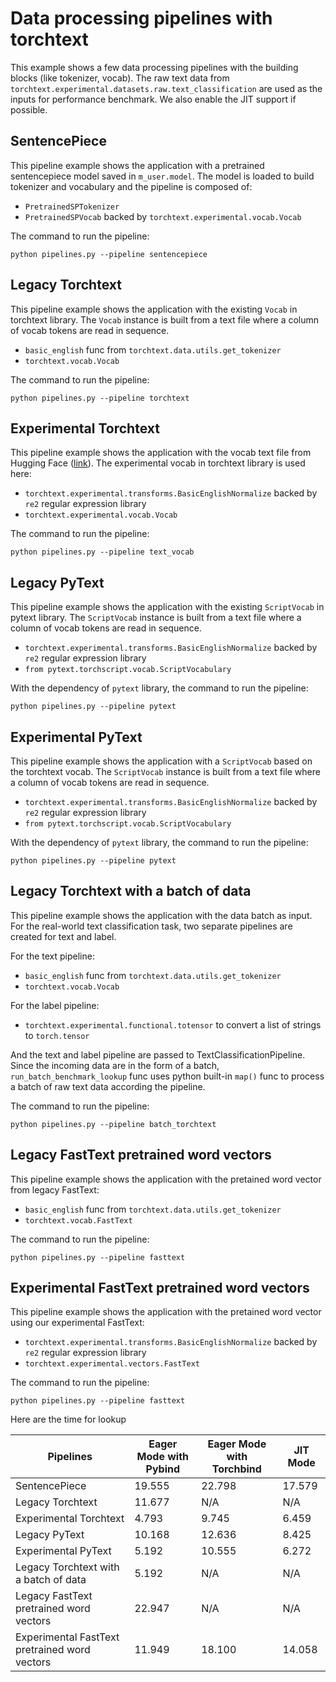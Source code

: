 # Data processing pipelines with torchtext

This example shows a few data processing pipelines with the building blocks (like tokenizer, vocab). The raw text data from `torchtext.experimental.datasets.raw.text_classification` are used as the inputs for performance benchmark. We also enable the JIT support if possible.


## SentencePiece 

This pipeline example shows the application with a pretrained sentencepiece model saved in `m_user.model`. The model is loaded to build tokenizer and vocabulary and the pipeline is composed of:

* `PretrainedSPTokenizer`
* `PretrainedSPVocab` backed by `torchtext.experimental.vocab.Vocab`

The command to run the pipeline:

    python pipelines.py --pipeline sentencepiece


## Legacy Torchtext

This pipeline example shows the application with the existing `Vocab` in torchtext library. The `Vocab` instance is built from a text file where a column of vocab tokens are read in sequence.

* `basic_english` func from `torchtext.data.utils.get_tokenizer`
* `torchtext.vocab.Vocab`

The command to run the pipeline:

    python pipelines.py --pipeline torchtext


## Experimental Torchtext

This pipeline example shows the application with the vocab text file from Hugging Face ([link](https://s3.amazonaws.com/models.huggingface.co/bert/bert-base-uncased-vocab.txt)). The experimental vocab in torchtext library is used here:

* `torchtext.experimental.transforms.BasicEnglishNormalize` backed by `re2` regular expression library
* `torchtext.experimental.vocab.Vocab`

The command to run the pipeline:

    python pipelines.py --pipeline text_vocab 


## Legacy PyText

This pipeline example shows the application with the existing `ScriptVocab` in pytext library. The `ScriptVocab` instance is built from a text file where a column of vocab tokens are read in sequence.

* `torchtext.experimental.transforms.BasicEnglishNormalize` backed by `re2` regular expression library
* `from pytext.torchscript.vocab.ScriptVocabulary`

With the dependency of `pytext` library, the command to run the pipeline:

    python pipelines.py --pipeline pytext


## Experimental PyText

This pipeline example shows the application with a `ScriptVocab` based on the torchtext vocab. The `ScriptVocab` instance is built from a text file where a column of vocab tokens are read in sequence.

* `torchtext.experimental.transforms.BasicEnglishNormalize` backed by `re2` regular expression library
* `from pytext.torchscript.vocab.ScriptVocabulary`

With the dependency of `pytext` library, the command to run the pipeline:

    python pipelines.py --pipeline pytext


## Legacy Torchtext with a batch of data

This pipeline example shows the application with the data batch as input. For the real-world text classification task, two separate pipelines are created for text and label.

For the text pipeline:

* `basic_english` func from `torchtext.data.utils.get_tokenizer`
* `torchtext.vocab.Vocab`

For the label pipeline:

* `torchtext.experimental.functional.totensor` to convert a list of strings to `torch.tensor`

And the text and label pipeline are passed to TextClassificationPipeline. Since the incoming data are in the form of a batch, `run_batch_benchmark_lookup` func uses python built-in `map()` func to process a batch of raw text data according the pipeline.

The command to run the pipeline:

    python pipelines.py --pipeline batch_torchtext


## Legacy FastText pretrained word vectors 

This pipeline example shows the application with the pretained word vector from legacy FastText:

* `basic_english` func from `torchtext.data.utils.get_tokenizer`
* `torchtext.vocab.FastText`

The command to run the pipeline:

    python pipelines.py --pipeline fasttext 


## Experimental FastText pretrained word vectors 

This pipeline example shows the application with the pretained word vector using our experimental FastText:

* `torchtext.experimental.transforms.BasicEnglishNormalize` backed by `re2` regular expression library
* `torchtext.experimental.vectors.FastText`

The command to run the pipeline:

    python pipelines.py --pipeline fasttext 

Here are the time for lookup

Pipelines | Eager Mode with Pybind | Eager Mode with Torchbind | JIT Mode
------------ | ------------- | ------------- | -------------
SentencePiece | 19.555 | 22.798 | 17.579
Legacy Torchtext | 11.677 | N/A | N/A
Experimental Torchtext | 4.793 | 9.745 | 6.459
Legacy PyText | 10.168 | 12.636 | 8.425
Experimental PyText | 5.192 | 10.555 | 6.272 
Legacy Torchtext with a batch of data | 5.192 | N/A | N/A
Legacy FastText pretrained word vectors | 22.947 | N/A | N/A
Experimental FastText pretrained word vectors | 11.949 | 18.100 | 14.058
